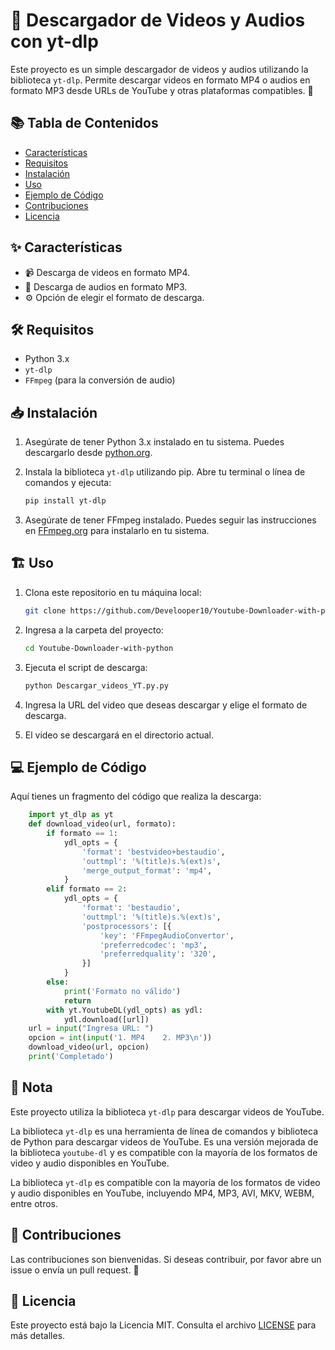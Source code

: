 # 🎥 Descargador de Videos y Audios con yt-dlp

Este proyecto es un simple descargador de videos y audios utilizando la biblioteca `yt-dlp`. Permite descargar videos en formato MP4 o audios en formato MP3 desde URLs de YouTube y otras plataformas compatibles. 🚀

## 📚 Tabla de Contenidos

- [Características](#características)
- [Requisitos](#requisitos)
- [Instalación](#instalación)
- [Uso](#uso)
- [Ejemplo de Código](#ejemplo-de-código)
- [Contribuciones](#contribuciones)
- [Licencia](#licencia)

## ✨ Características

- 📹 Descarga de videos en formato MP4.
- 🎵 Descarga de audios en formato MP3.
- ⚙️ Opción de elegir el formato de descarga.

## 🛠️ Requisitos

- Python 3.x
- `yt-dlp`
- `FFmpeg` (para la conversión de audio)

## 📥 Instalación

1. Asegúrate de tener Python 3.x instalado en tu sistema. Puedes descargarlo desde [python.org](https://www.python.org/downloads/).

2. Instala la biblioteca `yt-dlp` utilizando pip. Abre tu terminal o línea de comandos y ejecuta:

   ```bash
   pip install yt-dlp
3. Asegúrate de tener FFmpeg instalado. Puedes seguir las instrucciones en [FFmpeg.org](https://ffmpeg.org/download.html) para instalarlo en tu sistema.

## 🏗️ Uso

1. Clona este repositorio en tu máquina local:

    ```bash
    git clone https://github.com/Develooper10/Youtube-Downloader-with-python/tree/master
2. Ingresa a la carpeta del proyecto:

    ```bash
    cd Youtube-Downloader-with-python
3. Ejecuta el script de descarga:

    ```bash
    python Descargar_videos_YT.py.py
4. Ingresa la URL del video que deseas descargar y elige el formato de descarga.

5. El video se descargará en el directorio actual.

## 💻 Ejemplo de Código

Aquí tienes un fragmento del código que realiza la descarga:

```python
    import yt_dlp as yt
    def download_video(url, formato):
        if formato == 1:
            ydl_opts = {
                'format': 'bestvideo+bestaudio',
                'outtmpl': '%(title)s.%(ext)s',
                'merge_output_format': 'mp4',
            }
        elif formato == 2:
            ydl_opts = {
                'format': 'bestaudio',
                'outtmpl': '%(title)s.%(ext)s',
                'postprocessors': [{
                    'key': 'FFmpegAudioConvertor',
                    'preferredcodec': 'mp3',
                    'preferredquality': '320',
                }]
            }
        else:
            print('Formato no válido')
            return
        with yt.YoutubeDL(ydl_opts) as ydl:
            ydl.download([url])
    url = input("Ingresa URL: ")
    opcion = int(input('1. MP4    2. MP3\n'))
    download_video(url, opcion)
    print('Completado')
```

## 📝 Nota

Este proyecto utiliza la biblioteca `yt-dlp` para descargar videos de YouTube.

La biblioteca `yt-dlp` es una herramienta de línea de comandos y biblioteca de Python para descargar videos de YouTube. Es una versión mejorada de la biblioteca `youtube-dl` y es compatible con la mayoría
de los formatos de video y audio disponibles en YouTube.

La biblioteca `yt-dlp` es compatible con la mayoría de los formatos de video y audio disponibles en YouTube, incluyendo MP4, MP3, AVI, MKV, WEBM, entre otros.

## 🤝 Contribuciones

Las contribuciones son bienvenidas. Si deseas contribuir, por favor abre un issue o envía un pull request. 🌟

## 📜 Licencia

Este proyecto está bajo la Licencia MIT. Consulta el archivo [LICENSE](\LICENSE) para más detalles.
